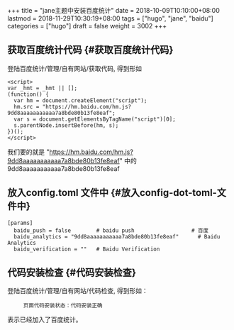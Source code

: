 +++
title = "jane主题中安装百度统计"
date = 2018-10-09T10:10:00+08:00
lastmod = 2018-11-29T10:30:19+08:00
tags = ["hugo", "jane", "baidu"]
categories = ["hugo"]
draft = false
weight = 3002
+++

## 获取百度统计代码 {#获取百度统计代码}

登陆百度统计/管理/自有网站/获取代码, 得到形如

```
<script>
var _hmt = _hmt || [];
(function() {
  var hm = document.createElement("script");
  hm.src = "https://hm.baidu.com/hm.js?9dd8aaaaaaaaaaa7a8bde80b13fe8eaf";
  var s = document.getElementsByTagName("script")[0];
  s.parentNode.insertBefore(hm, s);
})();
</script>
```

我们要的就是 "<https://hm.baidu.com/hm.js?9dd8aaaaaaaaaaa7a8bde80b13fe8eaf>" 中的
9dd8aaaaaaaaaaa7a8bde80b13fe8eaf


## 放入config.toml 文件中 {#放入config-dot-toml-文件中}

```
[params]
  baidu_push = false        # baidu push                  # 百度
  baidu_analytics = "9dd8aaaaaaaaaaa7a8bde80b13fe8eaf"      # Baidu Analytics
  baidu_verification = ""   # Baidu Verification
```


## 代码安装检查 {#代码安装检查}

登陆百度统计/管理/自有网站/代码检查, 得到形如：

```
     页面代码安装状态：代码安装正确
```

表示已经加入了百度统计。
